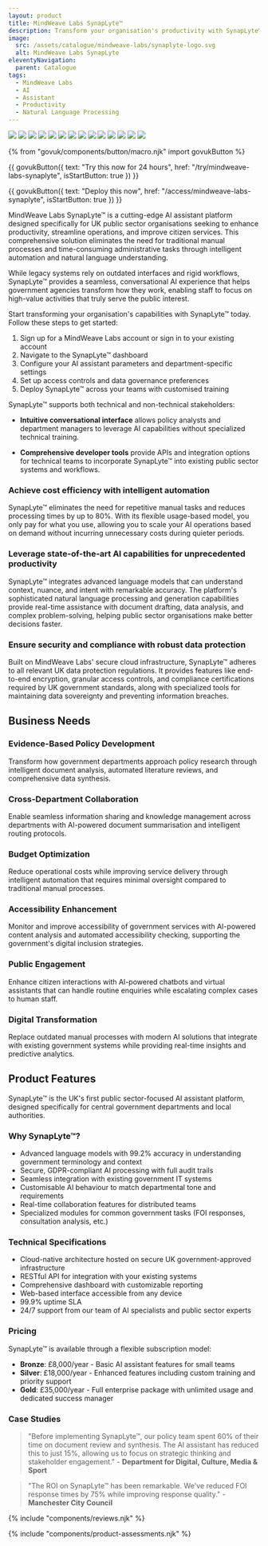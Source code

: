 ```yaml
---
layout: product
title: MindWeave Labs SynapLyte™
description: Transform your organisation's productivity with SynapLyte™ - An advanced AI assistant platform designed specifically for UK public sector needs. <br/><br/>⚠️ NOTE THIS IS A ENTIRELY FICTIONAL PRODUCT TO DEMONSTRATE THE REVIEWS AND SHARED DUE-DILIGENCE PROCESS.
image:
  src: /assets/catalogue/mindweave-labs/synaplyte-logo.svg
  alt: MindWeave Labs SynapLyte
eleventyNavigation:
  parent: Catalogue
tags:
  - MindWeave Labs
  - AI
  - Assistant
  - Productivity
  - Natural Language Processing
---
```


![](https://img.shields.io/badge/provider-mindweave_labs-purple) ![](https://img.shields.io/badge/owner-private_sector-orange) ![](https://img.shields.io/badge/access-NDX_OIDC-green) ![](https://img.shields.io/badge/NDX_Partnership_Tier-Platinum-blueviolet) ![](https://img.shields.io/badge/Support-24/7_Technical_&_AI_Ethics-orange) ![](https://img.shields.io/badge/G--Cloud_Framework-G13_Approved-blue) ![](https://img.shields.io/badge/Cyber_Essentials_Plus-Certified-green) ![](https://img.shields.io/badge/Accessibility-WCAG_2.1_AA_Compliant-green) ![](https://img.shields.io/badge/AI_Safety_Standards-NCSC_Approved-purple) ![](https://img.shields.io/badge/ISO_27001-Information_Security_Certified-brightgreen) ![](https://img.shields.io/badge/ISO_9001-Quality_Management_Certified-brightgreen) ![](https://img.shields.io/badge/CCS_Financial_Viability_Check-Passed-blue) ![](https://img.shields.io/badge/Sustainability-Carbon_Neutral_Operations-green) ![](https://img.shields.io/badge/Efficiency-Low_Compute_Footprint-lightgrey)

{% from "govuk/components/button/macro.njk" import govukButton %}

{{ govukButton({
  text: "Try this now for 24 hours",
  href: "/try/mindweave-labs-synaplyte",
  isStartButton: true
}) }}
</br>

{{ govukButton({
  text: "Deploy this now",
  href: "/access/mindweave-labs-synaplyte",
  isStartButton: true
}) }}

MindWeave Labs SynapLyte™ is a cutting-edge AI assistant platform designed specifically for UK public sector organisations seeking to enhance productivity, streamline operations, and improve citizen services. This comprehensive solution eliminates the need for traditional manual processes and time-consuming administrative tasks through intelligent automation and natural language understanding.

While legacy systems rely on outdated interfaces and rigid workflows, SynapLyte™ provides a seamless, conversational AI experience that helps government agencies transform how they work, enabling staff to focus on high-value activities that truly serve the public interest.

Start transforming your organisation's capabilities with SynapLyte™ today. Follow these steps to get started:

1. Sign up for a MindWeave Labs account or sign in to your existing account
2. Navigate to the SynapLyte™ dashboard
3. Configure your AI assistant parameters and department-specific settings
4. Set up access controls and data governance preferences
5. Deploy SynapLyte™ across your teams with customised training

SynapLyte™ supports both technical and non-technical stakeholders:

- **Intuitive conversational interface** allows policy analysts and department managers to leverage AI capabilities without specialized technical training.

- **Comprehensive developer tools** provide APIs and integration options for technical teams to incorporate SynapLyte™ into existing public sector systems and workflows.

### Achieve cost efficiency with intelligent automation

SynapLyte™ eliminates the need for repetitive manual tasks and reduces processing times by up to 80%. With its flexible usage-based model, you only pay for what you use, allowing you to scale your AI operations based on demand without incurring unnecessary costs during quieter periods.

### Leverage state-of-the-art AI capabilities for unprecedented productivity

SynapLyte™ integrates advanced language models that can understand context, nuance, and intent with remarkable accuracy. The platform's sophisticated natural language processing and generation capabilities provide real-time assistance with document drafting, data analysis, and complex problem-solving, helping public sector organisations make better decisions faster.

### Ensure security and compliance with robust data protection

Built on MindWeave Labs' secure cloud infrastructure, SynapLyte™ adheres to all relevant UK data protection regulations. It provides features like end-to-end encryption, granular access controls, and compliance certifications required by UK government standards, along with specialized tools for maintaining data sovereignty and preventing information breaches.

## Business Needs

### Evidence-Based Policy Development

Transform how government departments approach policy research through intelligent document analysis, automated literature reviews, and comprehensive data synthesis.

### Cross-Department Collaboration

Enable seamless information sharing and knowledge management across departments with AI-powered document summarisation and intelligent routing protocols.

### Budget Optimization

Reduce operational costs while improving service delivery through intelligent automation that requires minimal oversight compared to traditional manual processes.

### Accessibility Enhancement

Monitor and improve accessibility of government services with AI-powered content analysis and automated accessibility checking, supporting the government's digital inclusion strategies.

### Public Engagement

Enhance citizen interactions with AI-powered chatbots and virtual assistants that can handle routine enquiries while escalating complex cases to human staff.

### Digital Transformation

Replace outdated manual processes with modern AI solutions that integrate with existing government systems while providing real-time insights and predictive analytics.

## Product Features

SynapLyte™ is the UK's first public sector-focused AI assistant platform, designed specifically for central government departments and local authorities.

### Why SynapLyte™?

- Advanced language models with 99.2% accuracy in understanding government terminology and context
- Secure, GDPR-compliant AI processing with full audit trails
- Seamless integration with existing government IT systems
- Customisable AI behaviour to match departmental tone and requirements
- Real-time collaboration features for distributed teams
- Specialized modules for common government tasks (FOI responses, consultation analysis, etc.)

### Technical Specifications

- Cloud-native architecture hosted on secure UK government-approved infrastructure
- RESTful API for integration with your existing systems
- Comprehensive dashboard with customizable reporting
- Web-based interface accessible from any device
- 99.9% uptime SLA
- 24/7 support from our team of AI specialists and public sector experts

### Pricing

SynapLyte™ is available through a flexible subscription model:

- **Bronze**: £8,000/year - Basic AI assistant features for small teams
- **Silver**: £18,000/year - Enhanced features including custom training and priority support
- **Gold**: £35,000/year - Full enterprise package with unlimited usage and dedicated success manager

### Case Studies

> "Before implementing SynapLyte™, our policy team spent 60% of their time on document review and synthesis. The AI assistant has reduced this to just 15%, allowing us to focus on strategic thinking and stakeholder engagement." - **Department for Digital, Culture, Media & Sport**

> "The ROI on SynapLyte™ has been remarkable. We've reduced FOI response times by 75% while improving response quality." - **Manchester City Council**

{% include "components/reviews.njk" %}

{% include "components/product-assessments.njk" %}
